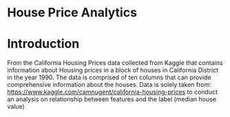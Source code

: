 # House Price Analytics

# Introduction
From the California Housing Prices data collected from Kaggle that contains information about Housing prices in a block of houses in California District in the year 1990. The data is comprised of ten columns that can provide comprehensive information about the houses.
Data is solely taken from: https://www.kaggle.com/camnugent/california-housing-prices to conduct an analysis on relationship between features and the label (median house value)
